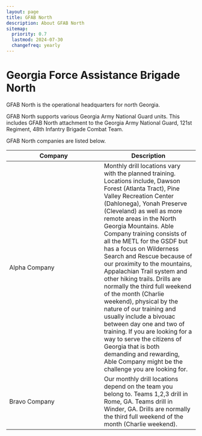 ```yaml
---
layout: page
title: GFAB North
description: About GFAB North
sitemap:
  priority: 0.7
  lastmod: 2024-07-30
  changefreq: yearly
---
```

<!-- <span class="image center"><img src="{{ "/images/1bde-creat.png" | absolute_url }}" alt="" /></span> -->

# Georgia Force Assistance Brigade North 

GFAB North is the operational headquarters for north Georgia. 

GFAB North supports various Georgia Army National Guard units. This includes GFAB North attachment to the Georgia Army National Guard, 121st Regiment, 48th Infantry Brigade Combat Team. 

GFAB North companies are listed below.

<table style="width: 100%;">
    <thead>
        <tr>
            <th style="width: 50%;">Company</th>
            <th style="width: 50%;">Description</th>
        </tr>
    </thead>
    <tbody>
        <tr>
            <td>Alpha Company</td>
            <td>Monthly drill locations vary with the planned training. Locations include, Dawson Forest (Atlanta Tract), Pine Valley Recreation Center (Dahlonega), Yonah Preserve (Cleveland) as well as more remote areas in the North Georgia Mountains. Able Company training consists of all the METL for the GSDF but has a focus on Wilderness Search and Rescue because of our proximity to the mountains, Appalachian Trail system and other hiking trails. Drills are normally the third full weekend of the month (Charlie weekend), physical by the nature of our training and usually include a bivouac between day one and two of training. If you are looking for a way to serve the citizens of Georgia that is both demanding and rewarding, Able Company might be the challenge you are looking for. </td>
        </tr>
        <tr>
            <td>Bravo Company</td>
            <td>Our monthly drill locations depend on the team you belong to. Teams 1,2,3 drill in Rome, GA.  Teams drill in Winder, GA. Drills are normally the third full weekend of the month (Charlie weekend).</td>
        </tr>
    </tbody>
</table>
